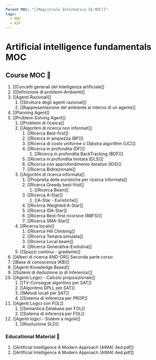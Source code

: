 ```yaml
---
Parent MOC: "[[Magistrale Informatica IA MOC]]"
tags:
  - MOC
  - AIF
---
```

# Artificial intelligence fundamentals MOC

## Course MOC  📒
1. [[Concetti generali del Intelligenza artificiale]]
2. [[Definizione di problemi-Ambienti]]
3. [[Agenti Razionali]]
	1. [[Struttura degli agenti razionali]]
	2. [[Rappresentazione del ambiente al interno di un agente]]
4. [[Planning Agent]]
5. [[Problem-Solving Agent]]
	1. [[Problemi di ricerca]]
	2. [[Algoritmi di ricerca non informati]]
		1. [[Ricerca Best-first]]
		2. [[Ricerca in ampiezza (BF)]]
		3. [[Ricerca di costo uniforme o Dijkstra algorithm (UC)]]
		4. [[Ricerca in profondita (DF)]] 
			1. [[Ricerca in profondita BackTracking (BDF)]]
		5. [[Ricerca in profondita limitata (DLS)]] 
		6. [[Ricerca con approfondimento iterativo (IDS)]] 
		7. [[Ricerca Bidirezionale]]
	3. [[Algoritmi di ricerca informata]]
		1. [[Proprieta delle euristiche per ricerca informata]]
		2. [[Ricerca Greedy best-frist]]
			1. [[Ricerca Beam]]
		3. [[Ricerca A-Star]]
			1. [[A-Star - Euristiche]]
		4. [[Ricerca Weighted A-Star]]
		5. [[Ricerca IDA-Star]]
		6. [[Ricerca Best-first ricorsive (RBFS)]]
		7. [[Ricerca SMA-Star]]
	4. [[Ricerca locale]]
		1. [[Ricerca Hill Climbing]]
		2. [[Ricerca Tempra simulata]]
		3. [[Ricerca Local beam]]
		4. [[Ricerca Generativa-Evolutiva]]
	5. [[Spazzi continui - gradiente]]
6. [[Alberi di ricerca AND-OR]]
Seconda parte corso:
7. [[Base di conoscenza (KB)]]
8. [[Agenti Knowledge Based]]
9. [[Sistemi di deduzione (o di Inferenza)]]
10. [[Agenti Logici - Calcolo proposizionale]]
	1. [[TV-Consegue algoritmo per SAT]]
	2. [[Algoritmo DPLL per SAT]]
	3. [[Metodi locali per SAT]]
	4. [[Sistema di inferenza per PROP]]
11. [[Agenti Logici con FOL]]
	1. [[Semantica Database per FOL]]
	2. [[Sistema di inferenza per FOL]]
12. [[Agenti logici - Sistemi a regole]]
	1. [[Risoluzione SLD]]


### Educational Material 🧱
1. [[Artificial Intelligence A Modern Approach  (AIMA) 3ed.pdf]]
2. [[Artificial Intelligence A Modern Approach  (AIMA) 4ed.pdf]]

